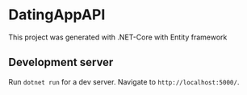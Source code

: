 # DatingAppAPI

This project was generated with .NET-Core with Entity framework

## Development server

Run `dotnet run` for a dev server. Navigate to `http://localhost:5000/`. 
